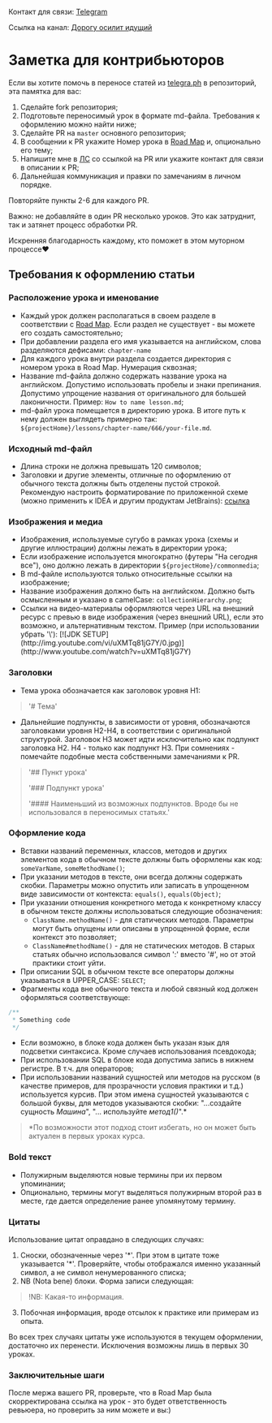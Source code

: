 Контакт для связи: [Telegram](https://t.me/ironicMotherfucker)

Ссылка на канал: [Дорогу осилит идущий](https://t.me/ViamSupervadetVadens)

# Заметка для контрибьюторов

Если вы хотите помочь в переносе статей из [telegra.ph](https://telegra.ph) в репозиторий, эта памятка для вас:

1. Сделайте fork репозитория;
2. Подготовьте переносимый урок в формате md-файла. Требования к оформлению можно найти ниже;
3. Сделайте PR на `master` основного репозитория;
4. В сообщении к PR укажите Номер урока в [Road Map](https://telegra.ph/Java-Road-Map-04-30) и, опционально его тему;
5. Напишите мне в [ЛС](https://t.me/ironicMotherfucker) со ссылкой на PR или укажите контакт для связи в описании к PR;
6. Дальнейшая коммуникация и правки по замечаниям в личном порядке.

Повторяйте пункты 2-6 для каждого PR.

Важно: не добавляйте в один PR несколько уроков. Это как затруднит, так и затянет процесс обработки PR.

Искренняя благодарность каждому, кто поможет в этом муторном процессе❤️

## Требования к оформлению статьи

### Расположение урока и именование

* Каждый урок должен располагаться в своем разделе в соответствии с
  [Road Map](https://telegra.ph/Java-Road-Map-04-30). Если раздел не существует - вы можете его создать самостоятельно;
* При добавлении раздела его имя указывается на английском, слова разделяются дефисами: `chapter-name`
* Для каждого урока внутри раздела создается директория с номером урока в Road Map. Нумерация сквозная;
* Название md-файла должно содержать название урока на английском. Допустимо использовать пробелы и знаки
  препинания. Допустимо упрощение названия от оригинального для большей лаконичности. Пример: `How to name lesson.md`;
* md-файл урока помещается в директорию урока. В итоге путь к нему должен выглядеть примерно так:
  `${projectHome}/lessons/chapter-name/666/your-file.md`.

### Исходный md-файл

* Длина строки не должна превышать 120 символов;
* Заголовки и другие элементы, отличные по оформлению от обычного текста должны быть отделены пустой строкой.
  Рекомендую настроить форматирование по приложенной схеме (можно применить к IDEA и другим продуктам JetBrains):
  [ссылка](./forcontributors/mdCodeStyle.xml)

### Изображения и медиа

* Изображения, используемые сугубо в рамках урока (схемы и другие иллюстрации) должны лежать в директории урока;
* Если изображение используется многократно (футеры "На сегодня все"), оно должно лежать в директории
  `${projectHome}/commonmedia`;
* В md-файле используются только относительные ссылки на изображение;
* Название изображения должно быть на английском. Должно быть осмысленным и указано в camelCase:
  `collectionHierarchy.png`;
* Ссылки на видео-материалы оформляются через URL на внешний ресурс с превью в виде изображения (через внешний URL),
  если это возможно, и альтернативным текстом. Пример (при использовании убрать '\\'):
  \[\![JDK SETUP]\(http:\//img.youtube.com/vi/uXMTq81jG7Y/0.jpg)]\(http:\//www\.youtube.com/watch?v=uXMTq81jG7Y)

### Заголовки

* Тема урока обозначается как заголовок уровня H1:

> '# Тема'

* Дальнейшие подпункты, в зависимости от уровня, обозначаются заголовками уровня H2-H4, в соответствии с
  оригинальной структурой. Заголовок H3 может идти исключительно как подпункт заголовка H2. H4 - только как подпункт
  H3. При сомнениях - помечайте подобные места собственными замечаниями к PR.

> '## Пункт урока'
>
>'### Подпункт урока'
>
>'#### Наименьший из возможных подпунктов. Вроде бы не использовался в переносимых статьях.'

### Оформление кода

* Вставки названий переменных, классов, методов и других элементов кода в обычном тексте должны быть оформлены как
  код: `someVarName`, `someMethodName()`;
* При указании методов в тексте, они всегда должны содержать скобки. Параметры можно опустить или записать в
  упрощенном виде зависимости от контекста: `equals()`, `equals(Object)`;
* При указании отношения конкретного метода к конкретному классу в обычном тексте должны использоваться следующие
  обозначения:
    * `ClassName.methodName()` - для статических методов. Параметры могут быть опущены или описаны в упрощенной форме,
      если контекст это позволяет;
    * `ClassName#methodName()` - для не статических методов. В старых статьях обычно использовался символ ':' вместо
      '#', но от этой практики стоит уйти.
* При описании SQL в обычном тексте все операторы должны указываться в UPPER_CASE: `SELECT`;
* Фрагменты кода вне обычного текста и любой связный код должен оформляться соответствующе:

```java
/**
 * Something code
 */
```

* Если возможно, в блоке кода должен быть указан язык для подсветки синтаксиса. Кроме случаев использования псевдокода;
* При использовании SQL в блоке кода допустима запись в нижнем регистре. В т.ч. для операторов;
* При использовании названий сущностей или методов на русском (в качестве примеров, для прозрачности условия
  практики и т.д.) используется курсив. При этом имена сущностей указываются с большой буквы, для методов
  указываются скобки: "...создайте сущность _Машина_", "... используйте _метод1()_".*

> *По возможности этот подход стоит избегать, но он может быть актуален в первых уроках курса.

### Bold текст

* Полужирным выделяются новые термины при их первом упоминании;
* Опционально, термины могут выделяться полужирным второй раз в месте, где дается определение ранее упомянутому термину.

### Цитаты

Использование цитат оправдано в следующих случаях:

1. Сноски, обозначенные через '\*'. При этом в цитате тоже указывается '\*'. Проверяйте, чтобы отображался именно
   указанный символ, а не символ ненумерованного списка;
2. NB (Nota bene) блоки. Форма записи следующая:

> !NB: Какая-то информация.

3. Побочная информация, вроде отсылок к практике или примерам из опыта.

Во всех трех случаях цитаты уже используются в текущем оформлении, достаточно их перенести. Исключения возможны лишь
в первых 30 уроках.

### Заключительные шаги

После мержа вашего PR, проверьте, что в Road Map была скорректирована ссылка на урок - это будет ответственность 
ревьюера, но проверить за ним можете и вы:)